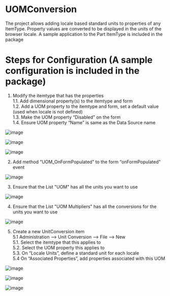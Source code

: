# UOMConversion
The project allows adding locale based standard units to properties of any ItemType. Property values are converted to be displayed in the units of the browser locale. A sample application to the Part ItemType is included in the package

# Steps for Configuration (A sample configuration is included in the package)
1. Modify the itemtype that has the properties  
1.1. Add dimensional property(s) to the itemtype and form  
1.2. Add a UOM property to the itemtype and form, set a default value (used when locale is not defined)  
1.3. Make the UOM property “Disabled” on the form   
1.4. Ensure UOM property “Name” is same as the Data Source name   


![image](https://user-images.githubusercontent.com/27519066/34441475-01487b58-ec8a-11e7-8846-ae1bb93707d1.png)

![image](https://user-images.githubusercontent.com/27519066/34441074-756e8250-ec87-11e7-9ef9-27212340e914.png)

![image](https://user-images.githubusercontent.com/27519066/34441526-4a206912-ec8a-11e7-99f5-ae016aefd5c0.png)

2. Add method “UOM_OnFormPopulated” to the form “onFormPopulated” event

![image](https://user-images.githubusercontent.com/27519066/34441111-abd130b8-ec87-11e7-8b3a-18fafbaf3723.png)

3. Ensure that the List "UOM" has all the units you want to use

![image](https://user-images.githubusercontent.com/27519066/34441153-e6ecae98-ec87-11e7-8f78-fd360bd39c17.png)

4. Ensure that the List "UOM Multipliers" has all the conversions for the units you want to use

![image](https://user-images.githubusercontent.com/27519066/34441184-0a1b752a-ec88-11e7-8c21-dce6168eb6ae.png)

5. Create a new UnitConversion item  
5.1 Administration --> Unit Conversion --> File --> New  
5.1. Select the itemtype that this applies to  
5.2. Select the UOM property this applies to  
5.3. On “Locale Units”, define a standard unit for each locale  
5.4 On “Associated Properties”, add properties associated with this UOM  

![image](https://user-images.githubusercontent.com/27519066/34441228-558e2232-ec88-11e7-8915-87f96518bd50.png)

![image](https://user-images.githubusercontent.com/27519066/34441593-c19faebc-ec8a-11e7-98c0-e6e42a96cae9.png)

![image](https://user-images.githubusercontent.com/27519066/34441602-d638fb58-ec8a-11e7-87c0-560bf1376ecf.png)

